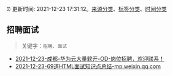 :alarm_clock: 更新时间: 2021-12-23 17:31:12。[来源分类](../README.md)、[标签分类](../TAGS.md)、[时间分类](../TIMELINE.md)

## 招聘面试


> 关键字：`招聘`、`面试`



- [2021-12-23-成都-华为云大量软开-OD-岗位招聘，欢迎联系！](https://www.v2ex.com/t/824097) 
- [2021-12-23-69道HTML面试知识点总结-mp.weixin.qq.com](https://blogread.cn/news/go.php?idItem=14860&url=http%3A%2F%2Fmp.weixin.qq.com%2Fs%3F__biz%3DMzUyMzM2ODUwMA%3D%3D%26amp%3Bmid%3D2247492752%26amp%3Bidx%3D2%26amp%3Bsn%3D48782b524d8880f90aa2e55cb7ed52ce%26amp%3Bchksm%3Dfa3f05cbcd488cddc21b53531a0df99cf4bc53d737d76fc6ecc722e34e407afdf10810c3961a%26amp%3Bscene%3D27%23wechat_redirect%26comefrom%3Dhttps%253A%252F%252Fblogread.cn%252Fnews%252F) 